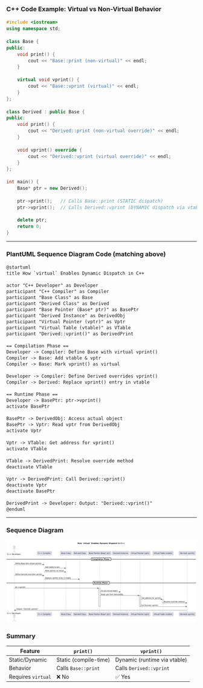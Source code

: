 ### C++ Code Example: Virtual vs Non-Virtual Behavior

```cpp
#include <iostream>
using namespace std;

class Base {
public:
    void print() {
        cout << "Base::print (non-virtual)" << endl;
    }

    virtual void vprint() {
        cout << "Base::vprint (virtual)" << endl;
    }
};

class Derived : public Base {
public:
    void print() {
        cout << "Derived::print (non-virtual override)" << endl;
    }

    void vprint() override {
        cout << "Derived::vprint (virtual override)" << endl;
    }
};

int main() {
    Base* ptr = new Derived();

    ptr->print();   // Calls Base::print (STATIC dispatch)
    ptr->vprint();  // Calls Derived::vprint (DYNAMIC dispatch via vtable)

    delete ptr;
    return 0;
}
```

---

### PlantUML Sequence Diagram Code (matching above)

```plantuml
@startuml
title How `virtual` Enables Dynamic Dispatch in C++

actor "C++ Developer" as Developer
participant "C++ Compiler" as Compiler
participant "Base Class" as Base
participant "Derived Class" as Derived
participant "Base Pointer (Base* ptr)" as BasePtr
participant "Derived Instance" as DerivedObj
participant "Virtual Pointer (vptr)" as Vptr
participant "Virtual Table (vtable)" as VTable
participant "Derived::vprint()" as DerivedPrint

== Compilation Phase ==
Developer -> Compiler: Define Base with virtual vprint()
Compiler -> Base: Add vtable & vptr
Compiler -> Base: Mark vprint() as virtual

Developer -> Compiler: Define Derived overrides vprint()
Compiler -> Derived: Replace vprint() entry in vtable

== Runtime Phase ==
Developer -> BasePtr: ptr->vprint()
activate BasePtr

BasePtr -> DerivedObj: Access actual object
BasePtr -> Vptr: Read vptr from DerivedObj
activate Vptr

Vptr -> VTable: Get address for vprint()
activate VTable

VTable -> DerivedPrint: Resolve override method
deactivate VTable

Vptr -> DerivedPrint: Call Derived::vprint()
deactivate Vptr
deactivate BasePtr

DerivedPrint -> Developer: Output: "Derived::vprint()"
@enduml

```

---

### Sequence Diagram

![Sequence Diagram](Png/01_Virtual_keyword.png)

### Summary

| Feature         | `print()`                     | `vprint()`                      |
|----------------|-------------------------------|---------------------------------|
| Static/Dynamic | Static (compile-time)         | Dynamic (runtime via vtable)    |
| Behavior       | Calls `Base::print`            | Calls `Derived::vprint`         |
| Requires `virtual` | ❌ No                          | ✅ Yes                           |

